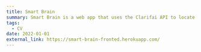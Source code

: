 ```yaml
---
title: Smart Brain
summary: Smart Brain is a web app that uses the Clarifai API to locate a face in a picture. Using a React.js front-end and Node.js backend with Express.js as well as a PosrtgreSQL database to keep track of how many entries every user has made.
tags:
  - CV
date: 2022-01-01
external_link: https://smart-brain-fronted.herokuapp.com/
---
```

